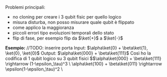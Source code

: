 Problemi principali:
- no cloning per creare i 3 qubit fisic per quello logico
- misura disturba, non posso misurare quale qubit è flippato
- come applico la maggioranza
- piccoli errori tipo evoluzioni temporali dello stato
- flip di fase, per esempio flip da $\ket{+}$ a $\ket{-}$

**Esempio:**
//TODO: inserire porta
Input: $\alpha\ket{0} + \beta\ket{1}, \ket{0}, \ket{0}$
Output: $\alpha\ket{000} + \beta\ket{111}$
Così ho la codifica di 1 qubit logico su 3 qubit fisici
$$\alpha\ket{000} + \beta\ket{111} \rightarrow (1-\epsilon_\tau)^3 \\ \alpha\ket{100} + \beta\ket{011} \rightarrow \epsilon(1-\epsilon_\tau)^2 \\ 